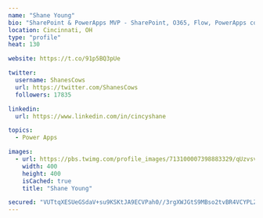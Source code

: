 ```yaml
---
name: "Shane Young"
bio: "SharePoint & PowerApps MVP - SharePoint, O365, Flow, PowerApps consulting? @PowerApps911 | Pure Snark? You found it."
location: Cincinnati, OH
type: "profile"
heat: 130

website: https://t.co/91p5BQ3pUe

twitter:
  username: ShanesCows
  url: https://twitter.com/ShanesCows
  followers: 17835

linkedin:
  url: https://www.linkedin.com/in/cincyshane

topics:
  - Power Apps

images:
  - url: https://pbs.twimg.com/profile_images/713100007398883329/qUzvsvQ3_400x400.jpg
    width: 400
    height: 400
    isCached: true
    title: "Shane Young"

secured: "VUTtqXESUeGSdaV+su9KSKtJA9ECVPah0//3rgXWJGtS9MBso2tvBR4VCYPLZGtj7l2bktDmIdW+FIHCgy8by5kvPvWq46N+Q+zTS59yB5Kc6x5ihC4pqibPw/tzL8peCfLr2haPrZRLldnpUUy1GP/3QNeENbVwvsc5OkIQI5nMRaxWXsQTkJNLvtfxsg1SRxf77Myk/CiB4ohJNEpe1Kj2i5ybNuZj2etWPkbk0i5GBpqsN0iSrezajk42goQAL5IBMgxoqQEM84QB3Kayy/bsimSahR3PMCF9ovWvUtbTv1dVSd1Zo7D8v9haJHcusMWSGVXctY6VbZjuB/WoTFRIvO1+Qcz3cX9pShgaitUjjtz7BeV+A79Wu5fsjfTFJpHnbB2lwMLDqhKhr4ZEtWrzUa8g8admUQv2tR/94mY=;o3NRwUa95qBuc1bCvpkbzA=="
---
```


